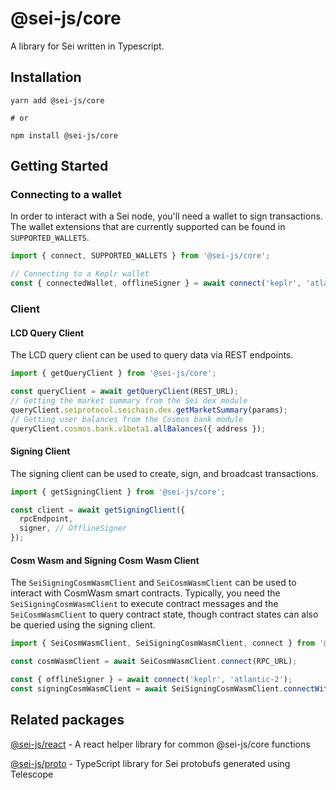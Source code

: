 # @sei-js/core

A library for Sei written in Typescript.

## Installation

```shell
yarn add @sei-js/core

# or

npm install @sei-js/core
```

## Getting Started

### Connecting to a wallet

In order to interact with a Sei node, you'll need a wallet to sign transactions. The wallet extensions that are currently supported can be found in `SUPPORTED_WALLETS`.

```javascript
import { connect, SUPPORTED_WALLETS } from '@sei-js/core';

// Connecting to a Keplr wallet
const { connectedWallet, offlineSigner } = await connect('keplr', 'atlantic-2');
```

### Client

#### LCD Query Client

The LCD query client can be used to query data via REST endpoints.

```javascript
import { getQueryClient } from '@sei-js/core';

const queryClient = await getQueryClient(REST_URL);
// Getting the market summary from the Sei dex module
queryClient.seiprotocol.seichain.dex.getMarketSummary(params);
// Getting user balances from the Cosmos bank module
queryClient.cosmos.bank.v1beta1.allBalances({ address });
```

#### Signing Client

The signing client can be used to create, sign, and broadcast transactions.

```javascript
import { getSigningClient } from '@sei-js/core';

const client = await getSigningClient({
  rpcEndpoint,
  signer, // OfflineSigner
});
```


#### Cosm Wasm and Signing Cosm Wasm Client

The `SeiSigningCosmWasmClient` and `SeiCosmWasmClient` can be used to interact with CosmWasm smart contracts. Typically, you need the `SeiSigningCosmWasmClient` to execute contract messages and the `SeiCosmWasmClient` to query contract state, though contract states can also be queried using the signing client.

```typescript
import { SeiCosmWasmClient, SeiSigningCosmWasmClient, connect } from '@sei-js/core';

const cosmWasmClient = await SeiCosmWasmClient.connect(RPC_URL);

const { offlineSigner } = await connect('keplr', 'atlantic-2');
const signingCosmWasmClient = await SeiSigningCosmWasmClient.connectWithSigner(RPC_URL, offlineSigner);
```

## Related packages

[@sei-js/react](https://www.npmjs.com/package/@sei-js/react) - A react helper library for common @sei-js/core functions

[@sei-js/proto](https://www.npmjs.com/package/@sei-js/proto) - TypeScript library for Sei protobufs generated using Telescope

